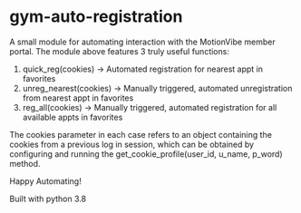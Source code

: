 # gym-auto-registration

A small module for automating interaction with the MotionVibe member portal. The module above features 3 truly useful functions:
1. quick_reg(cookies) -> Automated registration for nearest appt in favorites
2. unreg_nearest(cookies) -> Manually triggered, automated unregistration from nearest appt in favorites
3. reg_all(cookies) -> Manually triggered, automated registration for all available appts in favorites

The cookies parameter in each case refers to an object containing the cookies from a previous log in session, which can be obtained by configuring and running the get_cookie_profile(user_id, u_name, p_word) method.

Happy Automating!

Built with python 3.8
